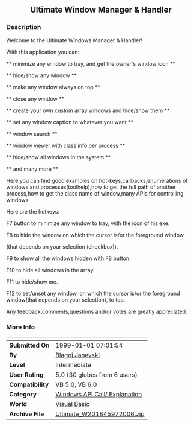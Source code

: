 ﻿<div align="center">

## Ultimate Window Manager &amp; Handler


</div>

### Description

Welcome to the Ultimate Windows Manager &amp; Handler!

With this application you can:

** minimize any window to tray, and get the owner's window icon **

** hide/show any window **

** make any window always on top **

** close any window **

** create your own custom array windows and hide/show them **

** set any window caption to whatever you want **

** window search **

** window viewer with class info per process **

** hide/show all windows in the system **

** and many more **

Here you can find good examples on hot-keys,callbacks,enumerations of windows and processes(toolhelp),how to get the full path of another process,how to get the class name of window,many APIs for controlling windows.

Here are the hotkeys:

F7 button to minimize any window to tray, with the icon of his exe.

F8 to hide the window on which the cursor is/or the foreground window

(that depends on your selection (checkbox)).

F9 to show all the windows hidden with F8 button.

F10 to hide all windows in the array.

F11 to hide/show me.

F12 to set/unset any window, on which the cursor is/or the foreground window(that depends on your selection), to top.

Any feedback,comments,questions and/or votes are greatly appreciated.
 
### More Info
 


<span>             |<span>
---                |---
**Submitted On**   |1999-01-01 07:01:54
**By**             |[Blagoj Janevski](https://github.com/Planet-Source-Code/PSCIndex/blob/master/ByAuthor/blagoj-janevski.md)
**Level**          |Intermediate
**User Rating**    |5.0 (30 globes from 6 users)
**Compatibility**  |VB 5\.0, VB 6\.0
**Category**       |[Windows API Call/ Explanation](https://github.com/Planet-Source-Code/PSCIndex/blob/master/ByCategory/windows-api-call-explanation__1-39.md)
**World**          |[Visual Basic](https://github.com/Planet-Source-Code/PSCIndex/blob/master/ByWorld/visual-basic.md)
**Archive File**   |[Ultimate\_W201845972006\.zip](https://github.com/Planet-Source-Code/blagoj-janevski-ultimate-window-manager-amp-handler__1-66481/archive/master.zip)








